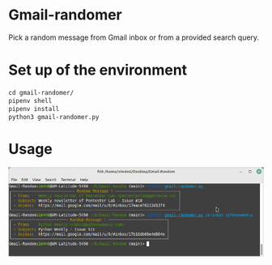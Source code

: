 # Gmail-randomer

Pick a random message from Gmail inbox or from a provided search query.

# Set up of the environment 

```
cd gmail-randomer/
pipenv shell
pipenv install
python3 gmail-randomer.py
```

# Usage

![](gmail-random.png)

